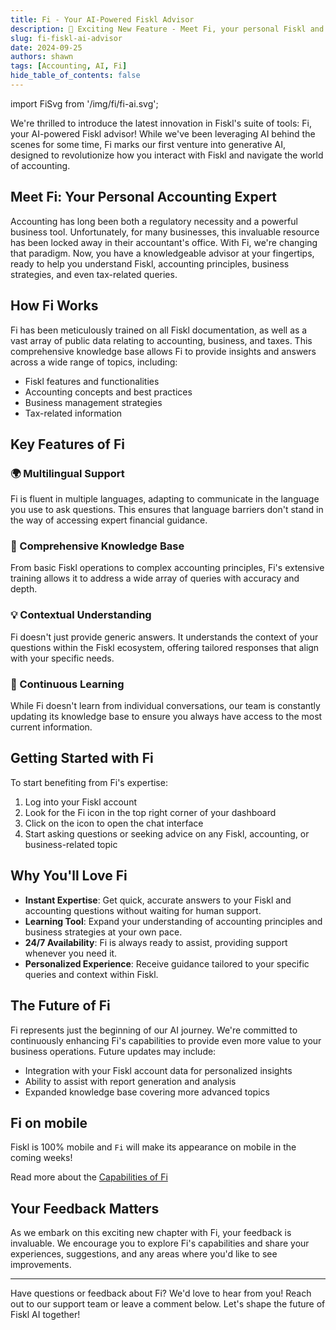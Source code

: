 ```yaml
---
title: Fi - Your AI-Powered Fiskl Advisor
description: 🎉 Exciting New Feature - Meet Fi, your personal Fiskl and accounting expert!
slug: fi-fiskl-ai-advisor
date: 2024-09-25
authors: shawn
tags: [Accounting, AI, Fi]
hide_table_of_contents: false
---
```


import FiSvg from '/img/fi/fi-ai.svg';

We're thrilled to introduce the latest innovation in Fiskl's suite of tools: Fi, your AI-powered Fiskl advisor! While we've been leveraging AI behind the scenes for some time, Fi marks our first venture into generative AI, designed to revolutionize how you interact with Fiskl and navigate the world of accounting.


## Meet <FiSvg /> Fi: Your Personal Accounting Expert

Accounting has long been both a regulatory necessity and a powerful business tool. Unfortunately, for many businesses, this invaluable resource has been locked away in their accountant's office. With Fi, we're changing that paradigm. Now, you have a knowledgeable advisor at your fingertips, ready to help you understand Fiskl, accounting principles, business strategies, and even tax-related queries.

## How Fi Works

Fi has been meticulously trained on all Fiskl documentation, as well as a vast array of public data relating to accounting, business, and taxes. This comprehensive knowledge base allows Fi to provide insights and answers across a wide range of topics, including:

- Fiskl features and functionalities
- Accounting concepts and best practices
- Business management strategies
- Tax-related information

## Key Features of Fi

### 🌍 Multilingual Support

Fi is fluent in multiple languages, adapting to communicate in the language you use to ask questions. This ensures that language barriers don't stand in the way of accessing expert financial guidance.

<!-- truncate -->

### 🧠 Comprehensive Knowledge Base

From basic Fiskl operations to complex accounting principles, Fi's extensive training allows it to address a wide array of queries with accuracy and depth.

### 💡 Contextual Understanding

Fi doesn't just provide generic answers. It understands the context of your questions within the Fiskl ecosystem, offering tailored responses that align with your specific needs.

### 🚀 Continuous Learning

While Fi doesn't learn from individual conversations, our team is constantly updating its knowledge base to ensure you always have access to the most current information.

## Getting Started with Fi

To start benefiting from Fi's expertise:

1. Log into your Fiskl account
1. Look for the Fi icon in the top right corner of your dashboard
1. Click on the icon to open the chat interface
1. Start asking questions or seeking advice on any Fiskl, accounting, or business-related topic

## Why You'll Love Fi

- **Instant Expertise**: Get quick, accurate answers to your Fiskl and accounting questions without waiting for human support.
- **Learning Tool**: Expand your understanding of accounting principles and business strategies at your own pace.
- **24/7 Availability**: Fi is always ready to assist, providing support whenever you need it.
- **Personalized Experience**: Receive guidance tailored to your specific queries and context within Fiskl.

## The Future of Fi

Fi represents just the beginning of our AI journey. We're committed to continuously enhancing Fi's capabilities to provide even more value to your business operations. Future updates may include:

- Integration with your Fiskl account data for personalized insights
- Ability to assist with report generation and analysis
- Expanded knowledge base covering more advanced topics

## Fi on mobile

Fiskl is 100% mobile and `Fi` will make its appearance on mobile in the coming weeks!


Read more about the [Capabilities of Fi](/docs/core-features/fi)

## Your Feedback Matters

As we embark on this exciting new chapter with Fi, your feedback is invaluable. We encourage you to explore Fi's capabilities and share your experiences, suggestions, and any areas where you'd like to see improvements.

---

Have questions or feedback about Fi? We'd love to hear from you! Reach out to our support team or leave a comment below. Let's shape the future of Fiskl AI together!